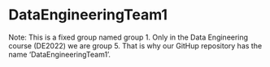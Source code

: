 # DataEngineeringTeam1

Note: This is a fixed group named group 1. Only in the Data Engineering course (DE2022) we are group 5. That is why our GitHup repository has the name ‘DataEngineeringTeam1’. 
